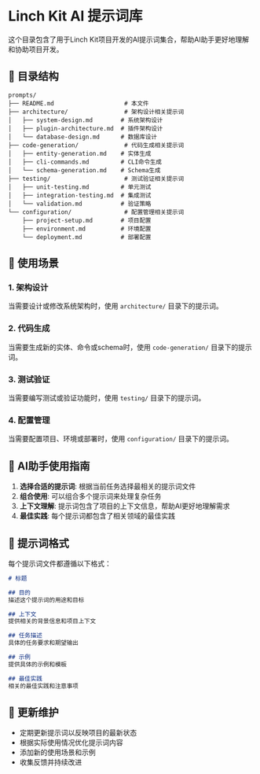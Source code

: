 # Linch Kit AI 提示词库

这个目录包含了用于Linch Kit项目开发的AI提示词集合，帮助AI助手更好地理解和协助项目开发。

## 📁 目录结构

```
prompts/
├── README.md                    # 本文件
├── architecture/                # 架构设计相关提示词
│   ├── system-design.md        # 系统架构设计
│   ├── plugin-architecture.md  # 插件架构设计
│   └── database-design.md      # 数据库设计
├── code-generation/             # 代码生成相关提示词
│   ├── entity-generation.md    # 实体生成
│   ├── cli-commands.md         # CLI命令生成
│   └── schema-generation.md    # Schema生成
├── testing/                     # 测试验证相关提示词
│   ├── unit-testing.md         # 单元测试
│   ├── integration-testing.md  # 集成测试
│   └── validation.md           # 验证策略
└── configuration/               # 配置管理相关提示词
    ├── project-setup.md        # 项目配置
    ├── environment.md          # 环境配置
    └── deployment.md           # 部署配置
```

## 🎯 使用场景

### 1. 架构设计
当需要设计或修改系统架构时，使用 `architecture/` 目录下的提示词。

### 2. 代码生成
当需要生成新的实体、命令或schema时，使用 `code-generation/` 目录下的提示词。

### 3. 测试验证
当需要编写测试或验证功能时，使用 `testing/` 目录下的提示词。

### 4. 配置管理
当需要配置项目、环境或部署时，使用 `configuration/` 目录下的提示词。

## 🤖 AI助手使用指南

1. **选择合适的提示词**: 根据当前任务选择最相关的提示词文件
2. **组合使用**: 可以组合多个提示词来处理复杂任务
3. **上下文理解**: 提示词包含了项目的上下文信息，帮助AI更好地理解需求
4. **最佳实践**: 每个提示词都包含了相关领域的最佳实践

## 📝 提示词格式

每个提示词文件都遵循以下格式：

```markdown
# 标题

## 目的
描述这个提示词的用途和目标

## 上下文
提供相关的背景信息和项目上下文

## 任务描述
具体的任务要求和期望输出

## 示例
提供具体的示例和模板

## 最佳实践
相关的最佳实践和注意事项
```

## 🔄 更新维护

- 定期更新提示词以反映项目的最新状态
- 根据实际使用情况优化提示词内容
- 添加新的使用场景和示例
- 收集反馈并持续改进
